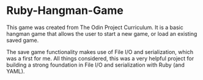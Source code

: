 # Ruby-Hangman-Game

This game was created from The Odin Project Curriculum. It is a basic hangman game that allows the user to start a new game, or load an existing saved game. 

The save game functionality makes use of File I/O and serialization, which was a first for me. All things considered,  this was a very helpful project for building a strong foundation in File I/O and serialization with Ruby (and YAML).
